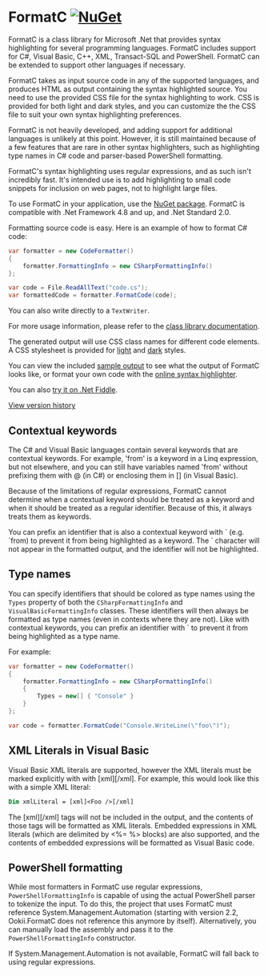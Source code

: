 # FormatC [![NuGet](https://img.shields.io/nuget/v/Ookii.FormatC)](https://www.nuget.org/packages/Ookii.FormatC/)

FormatC is a class library for Microsoft .Net that provides syntax
highlighting for several programming languages. FormatC includes support
for C#, Visual Basic, C++, XML, Transact-SQL and PowerShell. FormatC can
be extended to support other languages if necessary.

FormatC takes as input source code in any of the supported languages, and
produces HTML as output containing the syntax highlighted source. You need
to use the provided CSS file for the syntax highlighting to work. CSS is provided
for both light and dark styles, and you can customize the the CSS file to suit
your own syntax highlighting preferences.

FormatC is not heavily developed, and adding support for additional languages
is unlikely at this point. However, it is still maintained because of a few
features that are rare in other syntax highlighters, such as highlighting
type names in C# code and parser-based PowerShell formatting.

FormatC's syntax highlighting uses regular expressions, and as such isn't incredibly
fast. It's intended use is to add highlighting to small code snippets for inclusion
on web pages, not to highlight large files.

To use FormatC in your application, use the [NuGet package](https://www.nuget.org/packages/Ookii.FormatC/).
FormatC is compatible with .Net Framework 4.8 and up, and .Net Standard 2.0.

Formatting source code is easy. Here is an example of how to format C# code:

```csharp
var formatter = new CodeFormatter()
{
    formatter.FormattingInfo = new CSharpFormattingInfo()
};

var code = File.ReadAllText("code.cs");
var formattedCode = formatter.FormatCode(code);
```

You can also write directly to a `TextWriter`.

For more usage information, please refer to the [class library documentation](http://www.ookii.org/Link/FormatCDoc).

The generated output will use CSS class names for different code elements. A CSS stylesheet
is provided for [light](code.css) and [dark](codedark.css) styles.

You can view the included [sample output](sample.html) to see what the output
of FormatC looks like, or format your own code with the [online syntax highlighter](https://www.ookii.org/Software/FormatC/Highlight).

You can also [try it on .Net Fiddle](https://dotnetfiddle.net/rO80Or).

[View version history](ChangeLog.md)

## Contextual keywords

The C# and Visual Basic languages contain several keywords that are contextual
keywords. For example, 'from' is a keyword in a Linq expression, but not
elsewhere, and you can still have variables named 'from' without prefixing
them with @ (in C#) or enclosing them in \[] (in Visual Basic).

Because of the limitations of regular expressions, FormatC cannot determine
when a contextual keyword should be treated as a keyword and when it should
be treated as a regular identifier. Because of this, it always treats them as
keywords.

You can prefix an identifier that is also a contextual keyword with \` (e.g. \`from)
to prevent it from being highlighted as a keyword. The \` character will not
appear in the formatted output, and the identifier will not be highlighted.

## Type names

You can specify identifiers that should be colored as type names using the
`Types` property of both the `CSharpFormattingInfo` and `VisualBasicFormattingInfo`
classes. These identifiers will then always be formatted as type names (even
in contexts where they are not). Like with contextual keywords, you can prefix
an identifier with \` to prevent it from being highlighted as a type name.

For example:

```csharp
var formatter = new CodeFormatter()
{
    formatter.FormattingInfo = new CSharpFormattingInfo() 
    {
        Types = new[] { "Console" }
    }
};

var code = formatter.FormatCode("Console.WriteLine(\"foo\")");
```

## XML Literals in Visual Basic

Visual Basic XML literals are supported, however the XML literals must be
marked explicitly with with \[xml]\[/xml]. For example, this would look like
this with a simple XML literal:

```vb
Dim xmlLiteral = [xml]<Foo />[/xml]
```

The \[xml]\[/xml] tags will not be included in the output, and the contents of
those tags will be formatted as XML literals. Embedded expressions in XML
literals (which are delimited by \<%= %> blocks) are also supported, and
the contents of embedded expressions will be formatted as Visual Basic code.

## PowerShell formatting

While most formatters in FormatC use regular expressions, `PowerShellFormattingInfo`
is capable of using the actual PowerShell parser to tokenize the input. To do
this, the project that uses FormatC must reference System.Management.Automation
(starting with version 2.2, Ookii.FormatC does not reference this anymore by
itself). Alternatively, you can manually load the assembly and pass it to the
`PowerShellFormattingInfo` constructor.

If System.Management.Automation is not available, FormatC will fall back to
using regular expressions.
